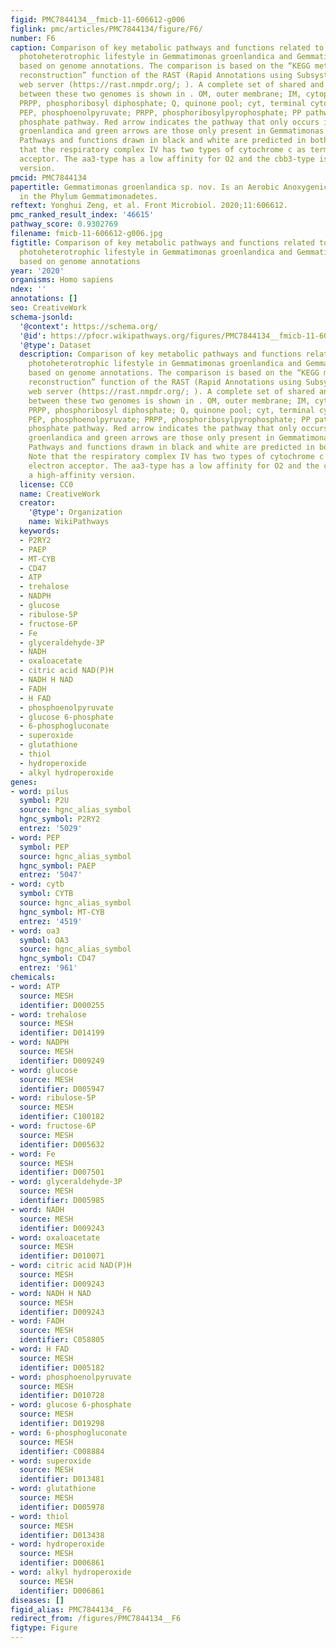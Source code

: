 ```yaml
---
figid: PMC7844134__fmicb-11-606612-g006
figlink: pmc/articles/PMC7844134/figure/F6/
number: F6
caption: Comparison of key metabolic pathways and functions related to the aerobic
  photoheterotrophic lifestyle in Gemmatimonas groenlandica and Gemmatimonas phototrophica
  based on genome annotations. The comparison is based on the “KEGG metabolic pathway
  reconstruction” function of the RAST (Rapid Annotations using Subsystems Technology)
  web server (https://rast.nmpdr.org/; ). A complete set of shared and unique genes
  between these two genomes is shown in . OM, outer membrane; IM, cytoplasmic membrane;
  PRPP, phosphoribosyl diphosphate; Q, quinone pool; cyt, terminal cytochrome oxidase;
  PEP, phosphoenolpyruvate; PRPP, phosphoribosylpyrophosphate; PP pathway, pentose
  phosphate pathway. Red arrow indicates the pathway that only occurs in Gemmatimonas
  groenlandica and green arrows are those only present in Gemmatimonas phototrophica.
  Pathways and functions drawn in black and white are predicted in both genomes. Note
  that the respiratory complex IV has two types of cytochrome c as terminal electron
  acceptor. The aa3-type has a low affinity for O2 and the cbb3-type is a high-affinity
  version.
pmcid: PMC7844134
papertitle: Gemmatimonas groenlandica sp. nov. Is an Aerobic Anoxygenic Phototroph
  in the Phylum Gemmatimonadetes.
reftext: Yonghui Zeng, et al. Front Microbiol. 2020;11:606612.
pmc_ranked_result_index: '46615'
pathway_score: 0.9302769
filename: fmicb-11-606612-g006.jpg
figtitle: Comparison of key metabolic pathways and functions related to the aerobic
  photoheterotrophic lifestyle in Gemmatimonas groenlandica and Gemmatimonas phototrophica
  based on genome annotations
year: '2020'
organisms: Homo sapiens
ndex: ''
annotations: []
seo: CreativeWork
schema-jsonld:
  '@context': https://schema.org/
  '@id': https://pfocr.wikipathways.org/figures/PMC7844134__fmicb-11-606612-g006.html
  '@type': Dataset
  description: Comparison of key metabolic pathways and functions related to the aerobic
    photoheterotrophic lifestyle in Gemmatimonas groenlandica and Gemmatimonas phototrophica
    based on genome annotations. The comparison is based on the “KEGG metabolic pathway
    reconstruction” function of the RAST (Rapid Annotations using Subsystems Technology)
    web server (https://rast.nmpdr.org/; ). A complete set of shared and unique genes
    between these two genomes is shown in . OM, outer membrane; IM, cytoplasmic membrane;
    PRPP, phosphoribosyl diphosphate; Q, quinone pool; cyt, terminal cytochrome oxidase;
    PEP, phosphoenolpyruvate; PRPP, phosphoribosylpyrophosphate; PP pathway, pentose
    phosphate pathway. Red arrow indicates the pathway that only occurs in Gemmatimonas
    groenlandica and green arrows are those only present in Gemmatimonas phototrophica.
    Pathways and functions drawn in black and white are predicted in both genomes.
    Note that the respiratory complex IV has two types of cytochrome c as terminal
    electron acceptor. The aa3-type has a low affinity for O2 and the cbb3-type is
    a high-affinity version.
  license: CC0
  name: CreativeWork
  creator:
    '@type': Organization
    name: WikiPathways
  keywords:
  - P2RY2
  - PAEP
  - MT-CYB
  - CD47
  - ATP
  - trehalose
  - NADPH
  - glucose
  - ribulose-5P
  - fructose-6P
  - Fe
  - glyceraldehyde-3P
  - NADH
  - oxaloacetate
  - citric acid NAD(P)H
  - NADH H NAD
  - FADH
  - H FAD
  - phosphoenolpyruvate
  - glucose 6-phosphate
  - 6-phosphogluconate
  - superoxide
  - glutathione
  - thiol
  - hydroperoxide
  - alkyl hydroperoxide
genes:
- word: pilus
  symbol: P2U
  source: hgnc_alias_symbol
  hgnc_symbol: P2RY2
  entrez: '5029'
- word: РЕP
  symbol: PEP
  source: hgnc_alias_symbol
  hgnc_symbol: PAEP
  entrez: '5047'
- word: cytb
  symbol: CYTB
  source: hgnc_alias_symbol
  hgnc_symbol: MT-CYB
  entrez: '4519'
- word: oa3
  symbol: OA3
  source: hgnc_alias_symbol
  hgnc_symbol: CD47
  entrez: '961'
chemicals:
- word: ATP
  source: MESH
  identifier: D000255
- word: trehalose
  source: MESH
  identifier: D014199
- word: NADPH
  source: MESH
  identifier: D009249
- word: glucose
  source: MESH
  identifier: D005947
- word: ribulose-5P
  source: MESH
  identifier: C100182
- word: fructose-6P
  source: MESH
  identifier: D005632
- word: Fe
  source: MESH
  identifier: D007501
- word: glyceraldehyde-3P
  source: MESH
  identifier: D005985
- word: NADH
  source: MESH
  identifier: D009243
- word: oxaloacetate
  source: MESH
  identifier: D010071
- word: citric acid NAD(P)H
  source: MESH
  identifier: D009243
- word: NADH H NAD
  source: MESH
  identifier: D009243
- word: FADH
  source: MESH
  identifier: C058805
- word: H FAD
  source: MESH
  identifier: D005182
- word: phosphoenolpyruvate
  source: MESH
  identifier: D010728
- word: glucose 6-phosphate
  source: MESH
  identifier: D019298
- word: 6-phosphogluconate
  source: MESH
  identifier: C008884
- word: superoxide
  source: MESH
  identifier: D013481
- word: glutathione
  source: MESH
  identifier: D005978
- word: thiol
  source: MESH
  identifier: D013438
- word: hydroperoxide
  source: MESH
  identifier: D006861
- word: alkyl hydroperoxide
  source: MESH
  identifier: D006861
diseases: []
figid_alias: PMC7844134__F6
redirect_from: /figures/PMC7844134__F6
figtype: Figure
---
```

